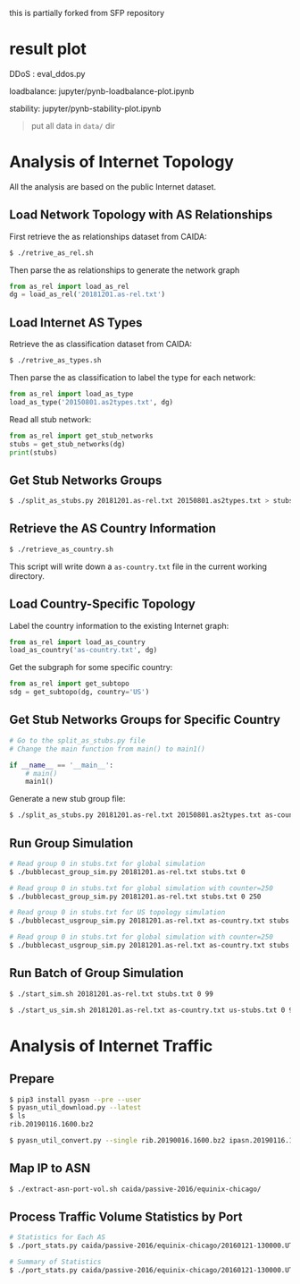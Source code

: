 
this is partially forked from SFP repository

# result plot

DDoS : eval_ddos.py

loadbalance: jupyter/pynb-loadbalance-plot.ipynb

stability: jupyter/pynb-stability-plot.ipynb


> put all data in `data/` dir











# Analysis of Internet Topology

All the analysis are based on the public Internet dataset.

## Load Network Topology with AS Relationships

First retrieve the as relationships dataset from CAIDA:

``` sh
$ ./retrive_as_rel.sh
```

Then parse the as relationships to generate the network graph

``` python
from as_rel import load_as_rel
dg = load_as_rel('20181201.as-rel.txt')
```

## Load Internet AS Types

Retrieve the as classification dataset from CAIDA:

``` sh
$ ./retrive_as_types.sh
```

Then parse the as classification to label the type for each network:

``` python
from as_rel import load_as_type
load_as_type('20150801.as2types.txt', dg)
```

Read all stub network:

``` python
from as_rel import get_stub_networks
stubs = get_stub_networks(dg)
print(stubs)
```

## Get Stub Networks Groups

``` sh
$ ./split_as_stubs.py 20181201.as-rel.txt 20150801.as2types.txt > stubs.txt
```

## Retrieve the AS Country Information

``` sh
$ ./retrieve_as_country.sh
```

This script will write down a `as-country.txt` file in the current working directory.

## Load Country-Specific Topology

Label the country information to the existing Internet graph:

``` python
from as_rel import load_as_country
load_as_country('as-country.txt', dg)
```

Get the subgraph for some specific country:

``` python
from as_rel import get_subtopo
sdg = get_subtopo(dg, country='US')
```

## Get Stub Networks Groups for Specific Country

``` python
# Go to the split_as_stubs.py file
# Change the main function from main() to main1()

if __name__ == '__main__':
    # main()
    main1()
```

Generate a new stub group file:

``` sh
$ ./split_as_stubs.py 20181201.as-rel.txt 20150801.as2types.txt as-country.txt > us-stubs.txt
```

## Run Group Simulation

``` sh
# Read group 0 in stubs.txt for global simulation
$ ./bubblecast_group_sim.py 20181201.as-rel.txt stubs.txt 0

# Read group 0 in stubs.txt for global simulation with counter=250
$ ./bubblecast_group_sim.py 20181201.as-rel.txt stubs.txt 0 250

# Read group 0 in stubs.txt for US topology simulation
$ ./bubblecast_usgroup_sim.py 20181201.as-rel.txt as-country.txt stubs.txt 0

# Read group 0 in stubs.txt for global simulation with counter=250
$ ./bubblecast_usgroup_sim.py 20181201.as-rel.txt as-country.txt stubs.txt 0 250
```

## Run Batch of Group Simulation

``` sh
$ ./start_sim.sh 20181201.as-rel.txt stubs.txt 0 99

$ ./start_us_sim.sh 20181201.as-rel.txt as-country.txt us-stubs.txt 0 99
```

# Analysis of Internet Traffic

## Prepare

``` sh
$ pip3 install pyasn --pre --user
$ pyasn_util_download.py --latest
$ ls
rib.20190116.1600.bz2

$ pyasn_util_convert.py --single rib.20190016.1600.bz2 ipasn.20190116.1600.dat
```

## Map IP to ASN

``` sh
$ ./extract-asn-port-vol.sh caida/passive-2016/equinix-chicago/
```

## Process Traffic Volume Statistics by Port

``` sh
# Statistics for Each AS
$ ./port_stats.py caida/passive-2016/equinix-chicago/20160121-130000.UTC 1

# Summary of Statistics
$ ./port_stats.py caida/passive-2016/equinix-chicago/20160121-130000.UTC 2
```
